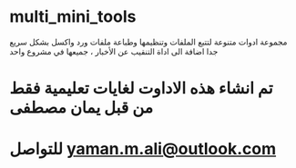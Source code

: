 # multi_mini_tools
مجموعة ادوات متنوعة لتتبع الملفات وتنظيمها وطباعة ملفات ورد واكسل بشكل سريع جدا اضافة الى اداة التنقيب عن الأخبار ، جميعها في مشروع واحد

# تم انشاء هذه الاداوت لغايات تعليمية فقط من قبل يمان مصطفى

# للتواصل yaman.m.ali@outlook.com



